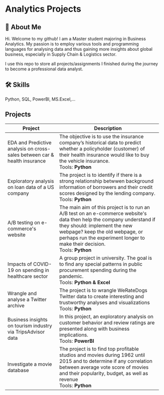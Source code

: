 
# Analytics Projects

## 🚀 About Me
Hi. Welcome to my github! I am a Master student majoring in Business Analytics. My passion is to employ various tools and programming languages for analysing data and thus gaining more insights about global business, especially in Supply Chain & Logistics sector. 

I use this repo to store all projects/assignments I finished during the journey to become a professional data analyst.

## 🛠 Skills
Python, SQL, PowerBI, MS.Excel,...

## Projects

| Project             | Description                                                      
| ----------------- | ------------------------------------------------------------------ |
| EDA and Predictive analysis on cross-sales between car & health insurance |The objective is to use the insurance company’s historical data to predict whether a policyholder (customer) of their health insurance would like to buy the vehicle insurance. <br>Tools: **Python**|
| Exploratory analysis on loan data of a US company |The project is to identify if there is a strong relationship betwwen background information of borrowers and their credit scores designed by the lending company. <br>Tools: **Python**|
| A/B testing on e-commerce's website|The main aim of this project is to run an A/B test on an e-commerce website's data then help the company understand if they should: implement the new webpage? keep the old webpage, or perhaps run the experiment longer to make their decision. <br>Tools: **Python**|
| Impacts of COVID-19 on spending in healthcare sector|A group project in university. The goal is to find any special patterns in public procurement spending during the pandemic.<br>Tools: **Python & Excel**|
| Wrangle and analyse a Twitter archive|The project is to wrangle WeRateDogs Twitter data to create interesting and trustworthy analyses and visualizations <br>Tools: **Python** |
| Business insights on tourism industry via TripsAdvisor data| In this project, an exploratory analysis on customer behavior and review ratings are presented along with business implications. <br>Tools: **PowerBI**|
| Investigate a movie database|The project is to find top profitable studios and movies during 1962 until 2015 and to determine if any correlation between average vote score of movies and their popularity,  budget, as well as revenue <br>Tools: **Python**|

